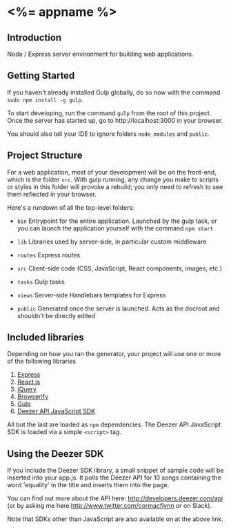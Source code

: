# <%= appname %>

## Introduction

Node / Express server environment for building web applications.

## Getting Started

If you haven't already installed Gulp globally, do so now with the command `sudo npm install -g gulp`.

To start developing, run the command `gulp` from the root of this project. Once the server
has started up, go to http://localhost:3000 in your browser.

You should also tell your IDE to ignore folders `node_modules` and `public`.

## Project Structure

For a web application, most of your development will be on the front-end, which is the folder `src`. With gulp running, 
any change you make to scripts or styles in this folder will provoke a rebuild; you only need to refresh to see them 
reflected in your browser.

Here's a rundown of all the top-level folders:

- `bin` Entrypoint for the entire application. Launched by the gulp task, or you can launch the application
yourself with the command `npm start`

- `lib` Libraries used by server-side, in particular custom middleware

- `routes` Express routes

- `src` Client-side code (CSS, JavaScript, React components, images, etc.)

- `tasks` Gulp tasks

- `views` Server-side Handlebars templates for Express

- `public` Generated once the server is launched. Acts as the docroot and shouldn't be directly edited

## Included libraries

Depending on how you ran the generator, your project will use one or more of the following libraries

1. [Express](http://expressjs.com/)
2. [React.js](http://facebook.github.io/react/)
3. [jQuery](https://jquery.com/)
4. [Browserify](http://browserify.org/)
5. [Gulp](http://gulpjs.com/)
6. [Deezer API JavaScript SDK](http://developers.deezer.com/api)

All but the last are loaded as `npm` dependencies. The Deezer API JavaScript SDK is loaded via a simple `<script>` tag.

## Using the Deezer SDK

If you include the Deezer SDK library, a small snippet of sample code will be inserted into your app.js. It polls the Deezer API for 
10 songs containing the word 'equality' in the title and inserts them into the page.

You can find out more about the API here: http://developers.deezer.com/api (or by asking me here http://www.twitter.com/cormacflynn or on Slack).

Note that SDKs other than JavaScript are also available on at the above link.
